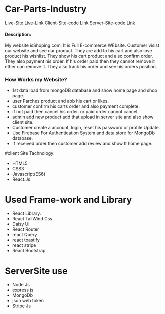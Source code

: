 # Car-Parts-Industry

Live-Site [Live-Link](https://shopping-early.web.app/)
Client-Site-code [Link](https://github.com/Shoping.com)
Server-Site-code [Link]([https://github.com/](https://github.com/Abdur-Rahman-Argon/shoping-server))



#### Description:

My website isShoping.com, It is Full E-commerce WEbsite. Customer visist our website and see our product. They are add to his cart and also love product his wishlist. They show his cart product and also confirm order. They also payment his order. If his order paid then they cannot remove it ether can remove it. They also track his order and see his orders position.

### How Works my Website?
- 1st data load from mongoDB database and  show home page and shop page.
- user Parches product and  abb his cart or likes.
- customer confirm his carts order and also payment complete.
- if not paid then cancel his order. or paid order cannot cancel.
- admin add new product add that upload in  server site and also show client site.
- Customer create a account, login, reset his password or profile Update.
- Use Firebase For Authentication System and data store for MongoDb database.
- If received order then customer add review and show It home page.

#client Site Tachnology:
- HTML5
- CSS3
- Javascript(ES6)
- React.Js

# Used Frame-work and Library
- React Library.
- React TailWind Css
- Daisy Ui
- React Router
- react Query
- react toastify
- react stripe
- React Bootstrap

# ServerSite use
- Node Js
- express js
- MongoDb
- json web token
- Stripe Js
